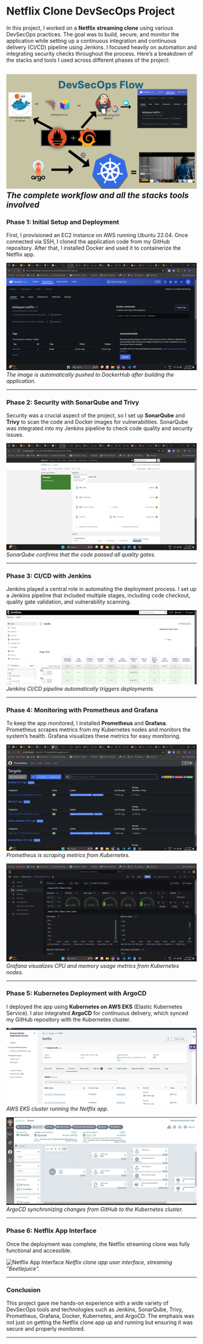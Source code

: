 # Netflix Clone DevSecOps Project

In this project, I worked on a **Netflix streaming clone** using various DevSecOps practices. The goal was to build, secure, and monitor the application while setting up a continuous integration and continuous delivery (CI/CD) pipeline using Jenkins. I focused heavily on automation and integrating security checks throughout the process. Here’s a breakdown of the stacks and tools I used across different phases of the project:

![Docker Setup](./public/assets/devsecops.png)
*The complete workflow and all the stacks tools involved*
---

### Phase 1: Initial Setup and Deployment
First, I provisioned an EC2 instance on AWS running Ubuntu 22.04. Once connected via SSH, I cloned the application code from my GitHub repository. After that, I installed Docker and used it to containerize the Netflix app.

![Docker Setup](./public/assets/docker.png)
*The image is automatically pushed to DockerHub after building the application.*

---

### Phase 2: Security with SonarQube and Trivy
Security was a crucial aspect of the project, so I set up **SonarQube** and **Trivy** to scan the code and Docker images for vulnerabilities. SonarQube was integrated into my Jenkins pipeline to check code quality and security issues.

![SonarQube](./public/assets/sonarqube.png)
*SonarQube confirms that the code passed all quality gates.*

---

### Phase 3: CI/CD with Jenkins
Jenkins played a central role in automating the deployment process. I set up a Jenkins pipeline that included multiple stages, including code checkout, quality gate validation, and vulnerability scanning.

![Jenkins Pipeline](./public/assets/jenkins.png)
*Jenkins CI/CD pipeline automatically triggers deployments.*

---

### Phase 4: Monitoring with Prometheus and Grafana
To keep the app monitored, I installed **Prometheus** and **Grafana**. Prometheus scrapes metrics from my Kubernetes nodes and monitors the system’s health. Grafana visualizes these metrics for easy monitoring.

![Prometheus Metrics](./public/assets/Prometheus.png)
*Prometheus is scraping metrics from Kubernetes.*

![Grafana Dashboards](./public/assets/grafana.png)
*Grafana visualizes CPU and memory usage metrics from Kubernetes nodes.*

---

### Phase 5: Kubernetes Deployment with ArgoCD
I deployed the app using **Kubernetes on AWS EKS** (Elastic Kubernetes Service). I also integrated **ArgoCD** for continuous delivery, which synced my GitHub repository with the Kubernetes cluster.

![AWS EKS Cluster](./public/assets/eks.png)
*AWS EKS cluster running the Netflix app.*

![ArgoCD Sync](./public/assets/argocd.png)
*ArgoCD synchronizing changes from GitHub to the Kubernetes cluster.*

---

### Phase 6: Netflix App Interface
Once the deployment was complete, the Netflix streaming clone was fully functional and accessible.

![Netflix App Interface](./public/assets/netflixpage.png)
*Netflix clone app user interface, streaming "Beetlejuice".*

---

### Conclusion
This project gave me hands-on experience with a wide variety of DevSecOps tools and technologies such as Jenkins, SonarQube, Trivy, Prometheus, Grafana, Docker, Kubernetes, and ArgoCD. The emphasis was not just on getting the Netflix clone app up and running but ensuring it was secure and properly monitored.

---
